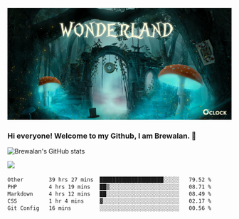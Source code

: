 
![Cover](https://github.com/Brewalan74/Brewalan74/blob/master/img/cover.jpeg)

### Hi everyone! Welcome to my Github, I am Brewalan. 👋

![Brewalan's GitHub stats](https://github-readme-stats.vercel.app/api?username=Brewalan74&theme=merko&show_icons=true&&count_private=true&include_all_commits=true)

<img align="rigth" src="https://github-readme-stats.vercel.app/api/top-langs/?username=Brewalan74&layout=compact&theme=merko" height=235 />

<!--START_SECTION:waka-->
```text
Other        39 hrs 27 mins  ████████████████████░░░░░   79.52 % 
PHP          4 hrs 19 mins   ██▒░░░░░░░░░░░░░░░░░░░░░░   08.71 % 
Markdown     4 hrs 12 mins   ██░░░░░░░░░░░░░░░░░░░░░░░   08.49 % 
CSS          1 hr 4 mins     ▓░░░░░░░░░░░░░░░░░░░░░░░░   02.17 % 
Git Config   16 mins         ░░░░░░░░░░░░░░░░░░░░░░░░░   00.56 % 
```
<!--END_SECTION:waka-->


<!--
**Brewalan74/Brewalan74** is a ✨ _special_ ✨ repository because its `README.md` (this file) appears on your GitHub profile.

Here are some ideas to get you started:

- 🔭 I’m currently working on ...
- 🌱 I’m currently learning ...
- 👯 I’m looking to collaborate on ...
- 🤔 I’m looking for help with ...
- 💬 Ask me about ...
- 📫 How to reach me: ...
- 😄 Pronouns: ...
- ⚡ Fun fact: ...
-->


